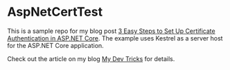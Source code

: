 # AspNetCertTest

This is a sample repo for my blog post [3 Easy Steps to Set Up Certificate Authentication in ASP.NET Core](https://mydevtricks.com/certificate-authentication-in-aspnet-core). The example uses Kestrel as a server host for the ASP.NET Core application.

Check out the article on my blog [My Dev Tricks](https://mydevtricks.com/) for details.
